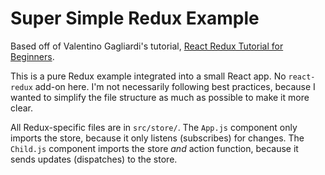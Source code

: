 # Super Simple Redux Example

Based off of Valentino Gagliardi's tutorial, [React Redux Tutorial for Beginners](https://www.valentinog.com/blog/react-redux-tutorial-beginners/).

This is a pure Redux example integrated into a small React app. No `react-redux` add-on here. I'm not necessarily following best practices, because I wanted to simplify the file structure as much as possible to make it more clear.

All Redux-specific files are in `src/store/`. The `App.js` component only imports the store, because it only listens (subscribes) for changes. The `Child.js` component imports the store _and_ action function, because it sends updates (dispatches) to the store.
